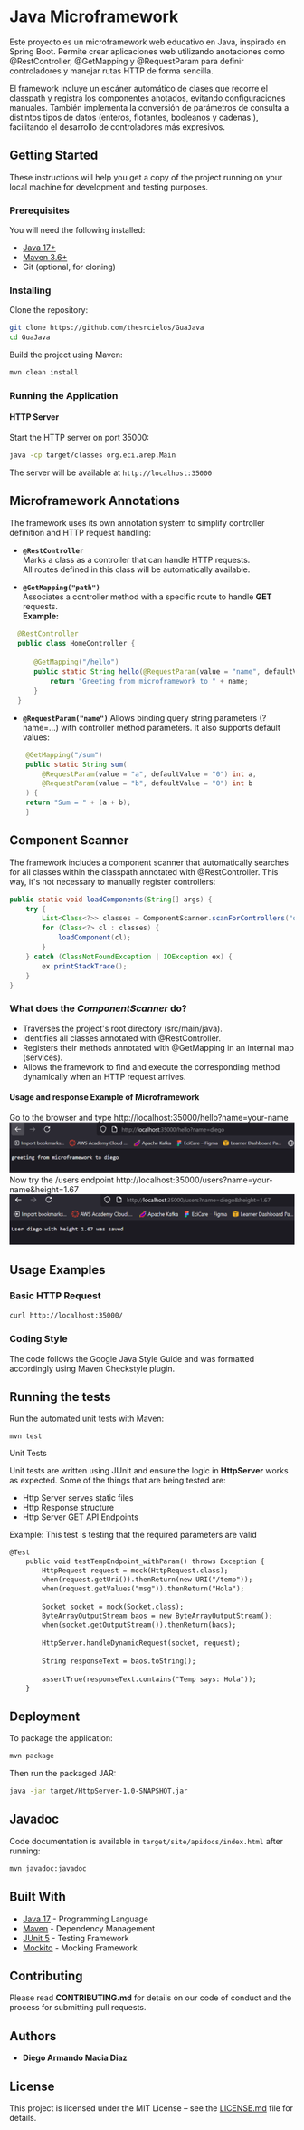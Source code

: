 # Java Microframework
Este proyecto es un microframework web educativo en Java, inspirado en Spring Boot.
Permite crear aplicaciones web utilizando anotaciones como @RestController, @GetMapping y @RequestParam para definir controladores y manejar rutas HTTP de forma sencilla.

El framework incluye un escáner automático de clases que recorre el classpath y registra los componentes anotados, evitando configuraciones manuales.
También implementa la conversión de parámetros de consulta a distintos tipos de datos (enteros, flotantes, booleanos y cadenas.), facilitando el desarrollo de controladores más expresivos.

## Getting Started
These instructions will help you get a copy of the project running on your local machine for development and testing purposes.

### Prerequisites
You will need the following installed:
- [Java 17+](https://jdk.java.net/)
- [Maven 3.6+](https://maven.apache.org/install.html)
- Git (optional, for cloning)

### Installing
Clone the repository:
```bash
git clone https://github.com/thesrcielos/GuaJava
cd GuaJava
```

Build the project using Maven:
```bash
mvn clean install
```

### Running the Application

#### HTTP Server
Start the HTTP server on port 35000:
```bash
java -cp target/classes org.eci.arep.Main
```

The server will be available at `http://localhost:35000`
## Microframework Annotations

The framework uses its own annotation system to simplify controller definition and HTTP request handling:

- **`@RestController`**  
  Marks a class as a controller that can handle HTTP requests.  
  All routes defined in this class will be automatically available.

- **`@GetMapping("path")`**  
  Associates a controller method with a specific route to handle **GET** requests.  
  **Example:**

```java
  @RestController
  public class HomeController {
  
      @GetMapping("/hello")
      public static String hello(@RequestParam(value = "name", defaultValue = "world") String name) {
          return "Greeting from microframework to " + name;
      }
  }
```
- **`@RequestParam("name")`**
  Allows binding query string parameters (?name=...) with controller method parameters.
  It also supports default values:
```java
    @GetMapping("/sum")
    public static String sum(
        @RequestParam(value = "a", defaultValue = "0") int a,
        @RequestParam(value = "b", defaultValue = "0") int b
    ) {
    return "Sum = " + (a + b);
    }
```

## Component Scanner

The framework includes a component scanner that automatically searches for all classes within the classpath annotated with @RestController.
This way, it's not necessary to manually register controllers:

```java
public static void loadComponents(String[] args) {
    try {
        List<Class<?>> classes = ComponentScanner.scanForControllers("org.eci.arep");
        for (Class<?> cl : classes) {
            loadComponent(cl);
        }
    } catch (ClassNotFoundException | IOException ex) {
        ex.printStackTrace();
    }
}
```

### What does the *ComponentScanner* do?
* Traverses the project's root directory (src/main/java).
* Identifies all classes annotated with @RestController.
* Registers their methods annotated with @GetMapping in an internal map (services).
* Allows the framework to find and execute the corresponding method dynamically when an HTTP request arrives.
#### Usage and response Example of Microframework

Go to the browser and type http://localhost:35000/hello?name=your-name
![](/assets/img1.png)
Now try the /users endpoint http://localhost:35000/users?name=your-name&height=1.67
![](/assets/img2.png)


## Usage Examples

### Basic HTTP Request
```bash
curl http://localhost:35000/
```

### Coding Style
The code follows the Google Java Style Guide and was formatted accordingly using Maven Checkstyle plugin.

## Running the tests

Run the automated unit tests with Maven:
```
mvn test
```
Unit Tests

Unit tests are written using JUnit and ensure the logic in **HttpServer** works as expected.
Some of the things that are being tested are:
* Http Server serves static files
* Http Response structure 
* Http Server GET API Endpoints

Example:
This test is testing that the required parameters are valid

```
@Test
    public void testTempEndpoint_withParam() throws Exception {
        HttpRequest request = mock(HttpRequest.class);
        when(request.getUri()).thenReturn(new URI("/temp"));
        when(request.getValues("msg")).thenReturn("Hola");

        Socket socket = mock(Socket.class);
        ByteArrayOutputStream baos = new ByteArrayOutputStream();
        when(socket.getOutputStream()).thenReturn(baos);
        
        HttpServer.handleDynamicRequest(socket, request);

        String responseText = baos.toString();
        
        assertTrue(responseText.contains("Temp says: Hola"));
    }
```

## Deployment
To package the application:
```bash
mvn package
```

Then run the packaged JAR:
```bash
java -jar target/HttpServer-1.0-SNAPSHOT.jar
```

## Javadoc
Code documentation is available in `target/site/apidocs/index.html` after running:
```bash
mvn javadoc:javadoc
```

## Built With
* [Java 17](https://www.oracle.com/java/technologies/javase/jdk11-archive-downloads.html) - Programming Language
* [Maven](https://maven.apache.org/) - Dependency Management
* [JUnit 5](https://junit.org/junit5/) - Testing Framework
* [Mockito](https://mockito.org/) - Mocking Framework

## Contributing
Please read **CONTRIBUTING.md** for details on our code of conduct and the process for submitting pull requests.

## Authors
* **Diego Armando Macia Diaz** 

## License
This project is licensed under the MIT License – see the [LICENSE.md](LICENSE.md) file for details.
